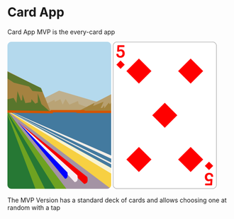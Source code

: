 # Card App

Card App MVP is the every-card app

![](assets/backs/abstract_scene.png)
![](assets/fronts/diamonds_5.png)


The MVP Version has a standard deck of cards and allows choosing one at random with a tap
